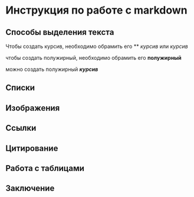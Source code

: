# Инструкция по работе с markdown

## Способы выделения текста

Чтобы создать курсив, необходимо обрамить его **  *курсив* или _курсив_

чтобы создать полужирный, необходимо обрамить его **полужирный**

можно создать полужирный _**курсив**_


## Списки

## Изображения

## Ссылки

## Цитирование

## Работа с таблицами

## Заключение
